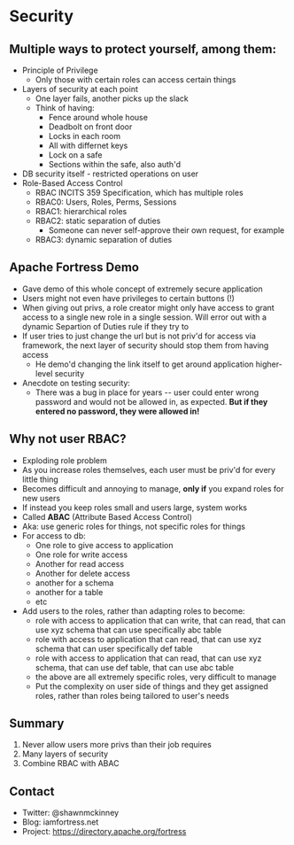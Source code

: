 # Security

## Multiple ways to protect yourself, among them:
* Principle of Privilege 
  * Only those with certain roles can access certain things
* Layers of security at each point
  * One layer fails, another picks up the slack
  * Think of having:
    * Fence around whole house
    * Deadbolt on front door
    * Locks in each room
    * All with differnet keys
    * Lock on a safe
    * Sections within the safe, also auth'd
* DB security itself - restricted operations on user
* Role-Based Access Control
  * RBAC INCITS 359 Specification, which has multiple roles
  * RBAC0: Users, Roles, Perms, Sessions
  * RBAC1: hierarchical roles
  * RBAC2: static separation of duties
    * Someone can never self-approve their own request, for example
  * RBAC3: dynamic separation of duties

## Apache Fortress Demo
* Gave demo of this whole concept of extremely secure application
* Users might not even have privileges to certain buttons (!)
* When giving out privs, a role creator might only have access to grant access to a single new role in a single session. Will error out with a dynamic Separtion of Duties rule if they try to
* If user tries to just change the url but is not priv'd for access via framework, the next layer of security should stop them from having access
  * He demo'd changing the link itself to get around application higher-level security
* Anecdote on testing security:
  * There was a bug in place for years -- user could enter wrong password and would not be allowed in, as expected. **But if they entered no password, they were allowed in!**

## Why not user RBAC?
* Exploding role problem
* As you increase roles themselves, each user must be priv'd for every little thing
* Becomes difficult and annoying to manage, **only if** you expand roles for new users
* If instead you keep roles small and users large, system works
* Called **ABAC** (Attribute Based Access Control)
* Aka: use generic roles for things, not specific roles for things
* For access to db:
  * One role to give access to application
  * One role for write access
  * Another for read access
  * Another for delete access
  * another for a schema
  * another for a table
  * etc
* Add users to the roles, rather than adapting roles to become:
  * role with access to application that can write, that can read, that can use xyz schema that can use specifically abc table
  * role with access to application that can read, that can use xyz schema that can user specifically def table
  * role with access to application that can read, that can use xyz schema, that can use def table, that can use abc table
  * the above are all extremely specific roles, very difficult to manage
  * Put the complexity on user side of things and they get assigned roles, rather than roles being tailored to user's needs

## Summary
1. Never allow users more privs than their job requires
2. Many layers of security
3. Combine RBAC with ABAC

## Contact
* Twitter: @shawnmckinney
* Blog: iamfortress.net
* Project: https://directory.apache.org/fortress

